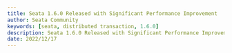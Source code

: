 ```yaml
---
title: Seata 1.6.0 Released with Significant Performance Improvement
author: Seata Community
keywords: [seata, distributed transaction, 1.6.0]
description: Seata 1.6.0 Released with Significant Performance Improvement
date: 2022/12/17
---
```

